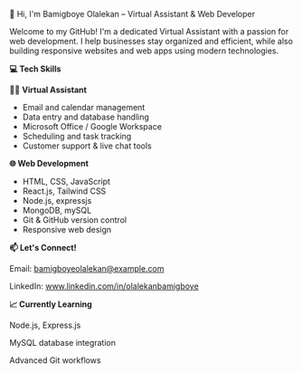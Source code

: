 👋 Hi, I'm Bamigboye Olalekan – Virtual Assistant & Web Developer

Welcome to my GitHub! I'm a dedicated Virtual Assistant with a passion for web development. I help businesses stay organized and efficient, while also building responsive websites and web apps using modern technologies.

**💻 Tech Skills**

🧑‍💼 **Virtual Assistant**

-  Email and calendar management
-  Data entry and database handling
-  Microsoft Office / Google Workspace
-  Scheduling and task tracking
-  Customer support & live chat tools

**🌐 Web Development**

-  HTML, CSS, JavaScript
-  React.js, Tailwind CSS
-  Node.js, expressjs
-  MongoDB, mySQL
-  Git & GitHub version control
-  Responsive web design

**📫 Let's Connect!**

Email: bamigboyeolalekan@example.com

LinkedIn: www.linkedin.com/in/olalekanbamigboye

**📈 Currently Learning**

Node.js, Express.js

MySQL database integration

Advanced Git workflows
